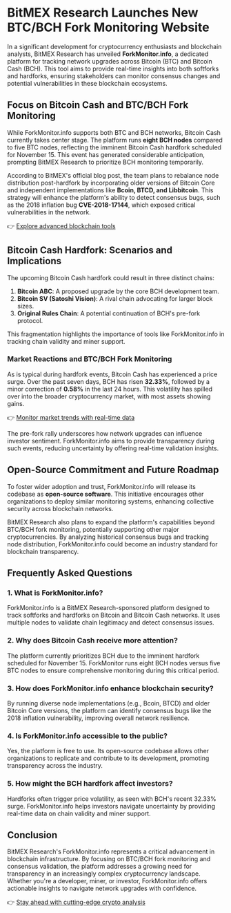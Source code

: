 # BitMEX Research Launches New BTC/BCH Fork Monitoring Website  

In a significant development for cryptocurrency enthusiasts and blockchain analysts, BitMEX Research has unveiled **ForkMonitor.info**, a dedicated platform for tracking network upgrades across Bitcoin (BTC) and Bitcoin Cash (BCH). This tool aims to provide real-time insights into both softforks and hardforks, ensuring stakeholders can monitor consensus changes and potential vulnerabilities in these blockchain ecosystems.  

## Focus on Bitcoin Cash and BTC/BCH Fork Monitoring  

While ForkMonitor.info supports both BTC and BCH networks, Bitcoin Cash currently takes center stage. The platform runs **eight BCH nodes** compared to five BTC nodes, reflecting the imminent Bitcoin Cash hardfork scheduled for November 15. This event has generated considerable anticipation, prompting BitMEX Research to prioritize BCH monitoring temporarily.  

According to BitMEX's official blog post, the team plans to rebalance node distribution post-hardfork by incorporating older versions of Bitcoin Core and independent implementations like **Bcoin, BTCD, and Libbitcoin**. This strategy will enhance the platform's ability to detect consensus bugs, such as the 2018 inflation bug **CVE-2018-17144**, which exposed critical vulnerabilities in the network.  

👉 [Explore advanced blockchain tools](https://bit.ly/okx-bonus)  

## Bitcoin Cash Hardfork: Scenarios and Implications  

The upcoming Bitcoin Cash hardfork could result in three distinct chains:  
1. **Bitcoin ABC**: A proposed upgrade by the core BCH development team.  
2. **Bitcoin SV (Satoshi Vision)**: A rival chain advocating for larger block sizes.  
3. **Original Rules Chain**: A potential continuation of BCH's pre-fork protocol.  

This fragmentation highlights the importance of tools like ForkMonitor.info in tracking chain validity and miner support.  

### Market Reactions and BTC/BCH Fork Monitoring  

As is typical during hardfork events, Bitcoin Cash has experienced a price surge. Over the past seven days, BCH has risen **32.33%**, followed by a minor correction of **0.58%** in the last 24 hours. This volatility has spilled over into the broader cryptocurrency market, with most assets showing gains.  

👉 [Monitor market trends with real-time data](https://bit.ly/okx-bonus)  

The pre-fork rally underscores how network upgrades can influence investor sentiment. ForkMonitor.info aims to provide transparency during such events, reducing uncertainty by offering real-time validation insights.  

## Open-Source Commitment and Future Roadmap  

To foster wider adoption and trust, ForkMonitor.info will release its codebase as **open-source software**. This initiative encourages other organizations to deploy similar monitoring systems, enhancing collective security across blockchain networks.  

BitMEX Research also plans to expand the platform's capabilities beyond BTC/BCH fork monitoring, potentially supporting other major cryptocurrencies. By analyzing historical consensus bugs and tracking node distribution, ForkMonitor.info could become an industry standard for blockchain transparency.  

## Frequently Asked Questions  

### **1. What is ForkMonitor.info?**  
ForkMonitor.info is a BitMEX Research-sponsored platform designed to track softforks and hardforks on Bitcoin and Bitcoin Cash networks. It uses multiple nodes to validate chain legitimacy and detect consensus issues.  

### **2. Why does Bitcoin Cash receive more attention?**  
The platform currently prioritizes BCH due to the imminent hardfork scheduled for November 15. ForkMonitor runs eight BCH nodes versus five BTC nodes to ensure comprehensive monitoring during this critical period.  

### **3. How does ForkMonitor.info enhance blockchain security?**  
By running diverse node implementations (e.g., Bcoin, BTCD) and older Bitcoin Core versions, the platform can identify consensus bugs like the 2018 inflation vulnerability, improving overall network resilience.  

### **4. Is ForkMonitor.info accessible to the public?**  
Yes, the platform is free to use. Its open-source codebase allows other organizations to replicate and contribute to its development, promoting transparency across the industry.  

### **5. How might the BCH hardfork affect investors?**  
Hardforks often trigger price volatility, as seen with BCH's recent 32.33% surge. ForkMonitor.info helps investors navigate uncertainty by providing real-time data on chain validity and miner support.  

## Conclusion  

BitMEX Research's ForkMonitor.info represents a critical advancement in blockchain infrastructure. By focusing on BTC/BCH fork monitoring and consensus validation, the platform addresses a growing need for transparency in an increasingly complex cryptocurrency landscape. Whether you're a developer, miner, or investor, ForkMonitor.info offers actionable insights to navigate network upgrades with confidence.  

👉 [Stay ahead with cutting-edge crypto analysis](https://bit.ly/okx-bonus)  
